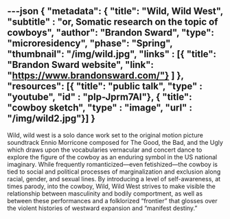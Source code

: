---json
{
"metadata": {
  "title": "Wild, Wild West",
  "subtitle" : "or, Somatic research on the topic of cowboys",
  "author": "Brandon Sward",
  "type": "microresidency",
  "phase": "Spring",
  "thumbnail": "/img/wild.jpg",
"links" : [{
  "title": "Brandon Sward website",
  "link": "https://www.brandonsward.com/"}
]
  },
"resources": [{
  "title": "public talk",
  "type" : "youtube",
  "id" : "pIp-Jprm7AI"},
  {
  "title": "cowboy sketch",
  "type" : "image",
  "url" : "/img/wild2.jpg"}]
}
---

Wild, wild west is a solo dance work set to the original motion picture soundtrack Ennio Morricone composed for The Good, the Bad, and the Ugly which draws upon the vocabularies vernacular and concert dance to explore the figure of the cowboy as an enduring symbol in the US national imaginary. While frequently romanticized—even fetishized—the cowboy is tied to social and political processes of marginalization and exclusion along racial, gender, and sexual lines. By introducing a level of self-awareness, at times parody, into the cowboy, Wild, Wild West strives to make visible the relationship between masculinity and bodily comportment, as well as between these performances and a folklorized “frontier” that glosses over the violent histories of westward expansion and “manifest destiny.”
